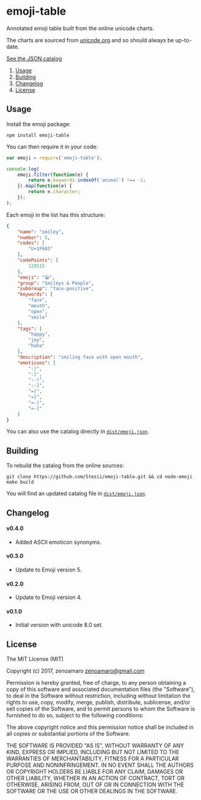 emoji-table
===========

Annotated emoji table built from the online unicode charts.

The charts are sourced from [unicode.org](http://www.unicode.org/emoji/charts/emoji-list.html) and so should always be up-to-date.

[See the JSON catalog](dist/emoji.json)

  1. [Usage](#usage)
  2. [Building](#building)
  3. [Changelog](#changelog)
  4. [License](#license)


Usage
-----
Install the emoji package:

    npm install emoji-table

You can then require it in your code:

~~~js
var emoji = require('emoji-table');

console.log(
    emoji.filter(function(e) {
        return e.keywords.indexOf('animal') !== -1;
    }).map(function(e) {
        return e.character;
    });
);
~~~

Each emoji in the list has this structure:

~~~json
{
    "name": "smiley",
    "number": 5,
    "codes": [
        "U+1F603"
    ],
    "codePoints": [
        128515
    ],
    "emoji": "😀",
    "group": "Smileys & People",
    "subGroup": "face-positive",
    "keywords": [
        "face",
        "mouth",
        "open",
        "smile"
    ],
    "tags": [
        "happy",
        "joy",
        "haha"
    ],
    "description": "smiling face with open mouth",
    "emoticons": [
        ":)",
        ":]",
        ":-)",
        ":-]",
        "=)",
        "=]",
        "=-)",
        "=-]"
    ]
}
~~~

You can also use the catalog directly in [`dist/emoji.json`](dist/emoji.json).


Building
--------
To rebuild the catalog from the online sources:

    git clone https://github.com/Stezii/emoji-table.git && cd node-emoji
    make build

You will find an updated catalog file in [`dist/emoji.json`](dist/emoji.json).


Changelog
---------
#### v0.4.0
- Added ASCII emoticon synonyms.

#### v0.3.0
- Update to Emoji version 5.

#### v0.2.0
- Update to Emoji version 4.

#### v0.1.0
- Initial version with unicode 8.0 set.


License
-------
The MIT License (MIT)

Copyright (c) 2017, zenoamaro <zenoamaro@gmail.com>

Permission is hereby granted, free of charge, to any person obtaining a copy of this software and associated documentation files (the "Software"), to deal in the Software without restriction, including without limitation the rights to use, copy, modify, merge, publish, distribute, sublicense, and/or sell copies of the Software, and to permit persons to whom the Software is furnished to do so, subject to the following conditions:

The above copyright notice and this permission notice shall be included in all copies or substantial portions of the Software.

THE SOFTWARE IS PROVIDED "AS IS", WITHOUT WARRANTY OF ANY KIND, EXPRESS OR IMPLIED, INCLUDING BUT NOT LIMITED TO THE WARRANTIES OF MERCHANTABILITY, FITNESS FOR A PARTICULAR PURPOSE AND NONINFRINGEMENT. IN NO EVENT SHALL THE AUTHORS OR COPYRIGHT HOLDERS BE LIABLE FOR ANY CLAIM, DAMAGES OR OTHER LIABILITY, WHETHER IN AN ACTION OF CONTRACT, TORT OR OTHERWISE, ARISING FROM, OUT OF OR IN CONNECTION WITH THE SOFTWARE OR THE USE OR OTHER DEALINGS IN THE SOFTWARE.
